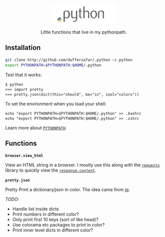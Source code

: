 
<div align="center">
 <img src="logo.png" width="211" height="64">
  <p>Little functions that live in my pythonpath.</p>
</div>


## Installation

```bash
git clone http://github.com/dufferzafar/.python ~/.python
export PYTHONPATH=$PYTHONPATH:$HOME/.python
```

Test that it works:

```
$ python
>>> import pretty
>>> pretty.json(dict(this="should", be="in", cool="colors"))
```

To set the environment when you load your shell:

```
echo "export PYTHONPATH=$PYTHONPATH:$HOME/.python" >> .bashrc
echo "export PYTHONPATH=$PYTHONPATH:$HOME/.python" >> .zshrc
```

Learn more about [`PYTHONPATH`](https://docs.python.org/2/using/cmdline.html#environment-variables).

## Functions

<!--
* [Browser Related](#browser)
* [Pretty Printing](#pretty)

### <a name="browser"></a>Browser Related
-->

**`browser.view_html`**

View an HTML string in a browser. I mostly use this along with the [`requests`](http://docs.python-requests.org/en/latest/) library to quickly view the [`response.content`](http://docs.python-requests.org/en/latest/api/#requests.Response.content).

<!-- ### <a name="pretty"></a>Pretty Printing -->

**`pretty.json`**

Pretty Print a dictionary/json in color. The idea came from [jq](http://stedolan.github.io/jq/).

_TODO:_

* Handle list inside dicts
* Print numbers in different color?
* Only print first 10 keys (sort of like head)?
* Use colorama etc packages to print in color?
* Print inner level dicts in different color?
